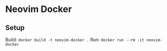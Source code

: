 # Neovim Docker

## Setup

Build: `docker build -t neovim-docker .`
Run: `docker run --rm -it neovim-docker`

